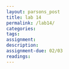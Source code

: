 ```yaml
---  
layout: parsons_post  
title: lab 14 
permalink: /lab14/  
categories:   
tags:  
assignment: 
description: 
assignment-due: 02/03
readings: 
---  
```

